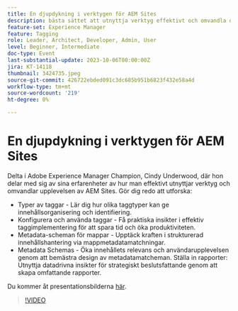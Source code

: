 ```yaml
---
title: En djupdykning i verktygen för AEM Sites
description: bästa sättet att utnyttja verktyg effektivt och omvandla din AEM Sites-upplevelse. Typer av taggar Lär dig hur olika taggtyper kan ge innehållsorganisering och identifierbarhet.  Konfigurera och använda taggar skaffa praktiska insikter om effektiv taggimplementering för att spara tid och öka produktiviteten.  Metadatascheman för mappar Upptäck kraften i strukturerad innehållshantering via mappmetadataram.Metadatascheman Ökar innehållets relevans och användarupplevelse genom att bemästra design av metadataramar. Konfigurera rapporter Utnyttja datadrivna insikter för strategiskt beslutsfattande genom att skapa omfattande rapporter. Du kan få tillgång till presentationsbilderna här.
feature-set: Experience Manager
feature: Tagging
role: Leader, Architect, Developer, Admin, User
level: Beginner, Intermediate
doc-type: Event
last-substantial-update: 2023-10-06T00:00:00Z
jira: KT-14118
thumbnail: 3424735.jpeg
source-git-commit: 426722ebded091c3dc685b951b6823f432e58a4d
workflow-type: tm+mt
source-wordcount: '219'
ht-degree: 0%

---
```



# En djupdykning i verktygen för AEM Sites

Delta i Adobe Experience Manager Champion, Cindy Underwood, där hon delar med sig av sina erfarenheter av hur man effektivt utnyttjar verktyg och omvandlar upplevelsen av AEM Sites. Gör dig redo att utforska:

* Typer av taggar - Lär dig hur olika taggtyper kan ge innehållsorganisering och identifiering.
* Konfigurera och använda taggar - Få praktiska insikter i effektiv taggimplementering för att spara tid och öka produktiviteten.
* Metadata-scheman för mappar - Upptäck kraften i strukturerad innehållshantering via mappmetadatamatchningar.
* Metadata Schemas - Öka innehållets relevans och användarupplevelsen genom att bemästra design av metadatamatcheman. Ställa in rapporter: Utnyttja datadrivna insikter för strategiskt beslutsfattande genom att skapa omfattande rapporter.

Du kommer åt presentationsbilderna [här](/help/learn-from-your-peers/assets/experience-manager/sept2023/AEM-Sites-Tools-Webinar.pdf).

>[!VIDEO](https://video.tv.adobe.com/v/3424735/?learn=on)
